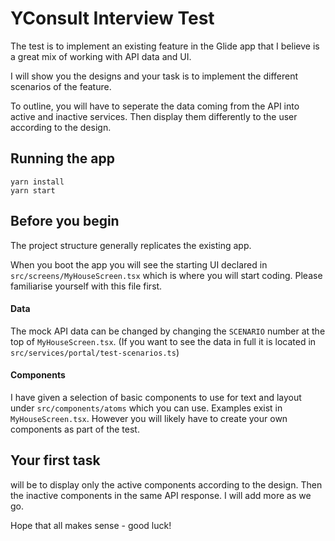 # YConsult Interview Test

The test is to implement an existing feature in the Glide app that I believe is a great mix of working with API data and UI.

I will show you the designs and your task is to implement the different scenarios of the feature.

To outline, you will have to seperate the data coming from the API into active and inactive services. Then display them differently to the user according to the design.

## Running the app

```
yarn install
yarn start
```

## Before you begin

The project structure generally replicates the existing app.

When you boot the app you will see the starting UI declared in `src/screens/MyHouseScreen.tsx` which is where you will start coding. Please familiarise yourself with this file first.

#### Data

The mock API data can be changed by changing the `SCENARIO` number at the top of `MyHouseScreen.tsx`. (If you want to see the data in full it is located in `src/services/portal/test-scenarios.ts`)

#### Components

I have given a selection of basic components to use for text and layout under `src/components/atoms` which you can use. Examples exist in `MyHouseScreen.tsx`. However you will likely have to create your own components as part of the test.

## Your first task

will be to display only the active components according to the design. Then the inactive components in the same API response. I will add more as we go.

Hope that all makes sense - good luck!
